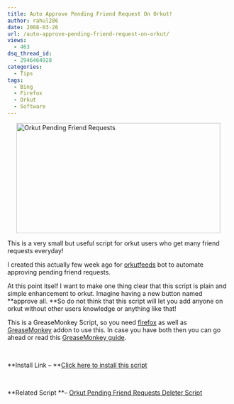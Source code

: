 ```yaml
---
title: Auto Approve Pending Friend Request On Orkut!
author: rahul286
date: 2008-03-26
url: /auto-approve-pending-friend-request-on-orkut/
views:
  - 463
dsq_thread_id:
  - 2946464928
categories:
  - Tips
tags:
  - Bing
  - Firefox
  - Orkut
  - Software
---
```

[<img class="wp-image-50835" style="border-right: 0px;border-top: 0px;margin: 0px 0px 0px 20px;border-left: 0px;border-bottom: 0px" height="248" alt="Orkut Pending Friend Requests" src="http://cdn.devilsworkshop.org/files/2008/03/image-thumb20.png" width="460" border="0" />][1] 

This is a very small but useful script for orkut users who get many friend requests everyday! 

I created this actually few week ago for <a href="http://www.orkutfeeds.com/" onclick="_gaq.push(['_trackEvent', 'outbound-article', 'http://www.orkutfeeds.com/', 'orkutfeeds']);" >orkutfeeds</a> bot to automate approving pending friend requests.

At this point itself I want to make one thing clear that this script is plain and simple enhancement to orkut. Imagine having a new button named **approve all. **So do not think that this script will let you add anyone on orkut without other users knowledge or anything like that! 

This is a GreaseMonkey Script, so you need <a href="http://www.spreadfirefox.com/node&id=199011&t=1" onclick="_gaq.push(['_trackEvent', 'outbound-article', 'http://www.spreadfirefox.com/node&id=199011&t=1', 'firefox']);" >firefox</a> as well as <a href="http://www.spreadfirefox.com/node&id=199011&t=1greasemonkey/" onclick="_gaq.push(['_trackEvent', 'outbound-article', 'http://www.spreadfirefox.com/node&id=199011&t=1greasemonkey/', 'GreaseMonkey']);" >GreaseMonkey</a> addon to use this. In case you have both then you can go ahead or read this <a href="http://www.spreadfirefox.com/node&id=199011&t=1greasemonkey/" onclick="_gaq.push(['_trackEvent', 'outbound-article', 'http://www.spreadfirefox.com/node&id=199011&t=1greasemonkey/', 'GreaseMonkey guide']);" >GreaseMonkey guide</a>.

&#160;

**Install Link &#8211; **<a href="http://userscripts.org/scripts/source/24373.user.js" onclick="_gaq.push(['_trackEvent', 'outbound-article', 'http://userscripts.org/scripts/source/24373.user.js', 'Click here to install this script']);" >Click here to install this script</a>

&#160;

**Related Script **&#8211; [Orkut Pending Friend Requests Deleter Script][2]

 [1]: http://cdn.devilsworkshop.org/files/2008/03/image38.png
 [2]: http://devilsworkshop.org/2007/06/15/orkut-pending-friend-requests-deleter-script/
